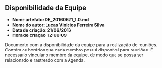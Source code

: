 ﻿Disponibilidade da Equipe
-----
* **Nome artefato: DE_20160621_1.0.md**
* **Nome do autor: Lucas Vinicios Ferreira Silva**
* **Data de criação: 21/06/2016**
* **Hora de criação: 12:06:09**

Documento com a disponibilidade da equipe para a realização de reuniões. Contém os horários que cada membro possui disponível para reuniões. É necessario vincular o membro da equipe, de modo que se possa ser relacionado e rastreado com a Agenda.

